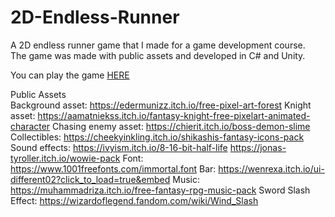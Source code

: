 ﻿# 2D-Endless-Runner
A 2D endless runner game that I made for a game development course.  
The game was made with public assets and developed in C# and Unity.  
  
You can play the game [HERE](https://jnuguid1.itch.io/a-knightly-scroll)  
  
Public Assets  
Background asset: https://edermunizz.itch.io/free-pixel-art-forest
Knight asset:
https://aamatniekss.itch.io/fantasy-knight-free-pixelart-animated-character
Chasing enemy asset: https://chierit.itch.io/boss-demon-slime
Collectibles: https://cheekyinkling.itch.io/shikashis-fantasy-icons-pack
Sound effects: https://ivyism.itch.io/8-16-bit-half-life
https://jonas-tyroller.itch.io/wowie-pack
Font: https://www.1001freefonts.com/immortal.font
Bar: https://wenrexa.itch.io/ui-different02?click_to_load=true&embed
Music:
https://muhammadriza.itch.io/free-fantasy-rpg-music-pack
Sword Slash Effect:
https://wizardoflegend.fandom.com/wiki/Wind_Slash
